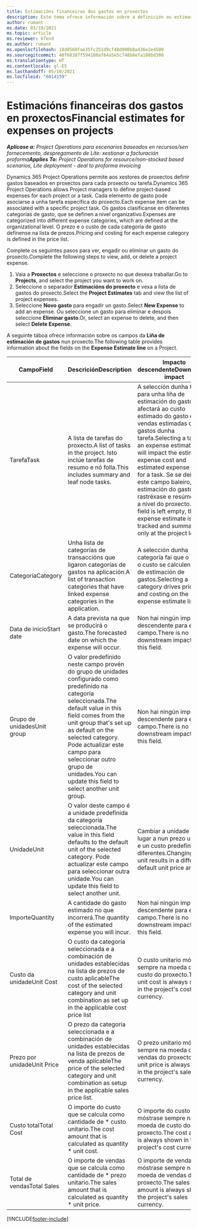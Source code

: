 ```yaml
---
title: Estimacións financeiras dos gastos en proxectos
description: Este tema ofrece información sobre a definición ou estimación de gastos baseados en proxectos.
author: rumant
ms.date: 03/19/2021
ms.topic: article
ms.reviewer: kfend
ms.author: rumant
ms.openlocfilehash: 18d8568fae35fc251d9cf48d900b8a436e2e4500
ms.sourcegitcommit: 40f68387f594180af64a5e5c748b6efa188bd300
ms.translationtype: HT
ms.contentlocale: gl-ES
ms.lasthandoff: 05/10/2021
ms.locfileid: "6014159"
---
```

# <a name="financial-estimates-for-expenses-on-projects"></a><span data-ttu-id="43180-103">Estimacións financeiras dos gastos en proxectos</span><span class="sxs-lookup"><span data-stu-id="43180-103">Financial estimates for expenses on projects</span></span>
<span data-ttu-id="43180-104">_**Aplícase a:** Project Operations para escenarios baseados en recursos/sen fornecemento, despregamento de Lite: xestionar a facturación proforma_</span><span class="sxs-lookup"><span data-stu-id="43180-104">_**Applies To:** Project Operations for resource/non-stocked based scenarios, Lite deployment - deal to proforma invoicing_</span></span>

<span data-ttu-id="43180-105">Dynamics 365 Project Operations permite aos xestores de proxectos definir gastos baseados en proxectos para cada proxecto ou tarefa.</span><span class="sxs-lookup"><span data-stu-id="43180-105">Dynamics 365 Project Operations allows Project managers to define project-based expenses for each project or a task.</span></span> <span data-ttu-id="43180-106">Cada elemento de gasto pode asociarse a unha tarefa específica do proxecto.</span><span class="sxs-lookup"><span data-stu-id="43180-106">Each expense item can be associated with a specific project task.</span></span> <span data-ttu-id="43180-107">Os gastos clasifícanse en diferentes categorías de gasto, que se definen a nivel organizativo.</span><span class="sxs-lookup"><span data-stu-id="43180-107">Expenses are categorized into different expense categories, which are defined at the organizational level.</span></span> <span data-ttu-id="43180-108">O prezo e o custo de cada categoría de gasto defínense na lista de prezos.</span><span class="sxs-lookup"><span data-stu-id="43180-108">Pricing and costing for each expense category is defined in the price list.</span></span> 

<span data-ttu-id="43180-109">Complete os seguintes pasos para ver, engadir ou eliminar un gasto do proxecto.</span><span class="sxs-lookup"><span data-stu-id="43180-109">Complete the following steps to view, add, or delete a project expense.</span></span>

1. <span data-ttu-id="43180-110">Vaia a **Proxectos** e seleccione o proxecto no que desexa traballar.</span><span class="sxs-lookup"><span data-stu-id="43180-110">Go to **Projects**, and select the project you want to work on.</span></span>
2. <span data-ttu-id="43180-111">Seleccione o separador **Estimacións do proxecto** e vexa a lista de gastos do proxecto.</span><span class="sxs-lookup"><span data-stu-id="43180-111">Select the **Project Estimates** tab and view the list of project expenses.</span></span>
3. <span data-ttu-id="43180-112">Seleccione **Novo gasto** para engadir un gasto.</span><span class="sxs-lookup"><span data-stu-id="43180-112">Select **New Expense** to add an expense.</span></span> <span data-ttu-id="43180-113">Ou seleccione un gasto para eliminar e despois seleccione **Eliminar gasto**.</span><span class="sxs-lookup"><span data-stu-id="43180-113">Or, select an expense to delete, and then select **Delete Expense**.</span></span>

<span data-ttu-id="43180-114">A seguinte táboa ofrece información sobre os campos da **Liña de estimación de gastos** nun proxecto.</span><span class="sxs-lookup"><span data-stu-id="43180-114">The following table provides information about the fields on the **Expense Estimate line** on a Project.</span></span> 

| <span data-ttu-id="43180-115">**Campo**</span><span class="sxs-lookup"><span data-stu-id="43180-115">**Field**</span></span> | <span data-ttu-id="43180-116">**Descrición**</span><span class="sxs-lookup"><span data-stu-id="43180-116">**Description**</span></span> | <span data-ttu-id="43180-117">**Impacto descendente**</span><span class="sxs-lookup"><span data-stu-id="43180-117">**Downstream impact**</span></span> |
| --- | --- | --- |
| <span data-ttu-id="43180-118">Tarefa</span><span class="sxs-lookup"><span data-stu-id="43180-118">Task</span></span> | <span data-ttu-id="43180-119">A lista de tarefas do proxecto.</span><span class="sxs-lookup"><span data-stu-id="43180-119">A list of tasks in the project.</span></span> <span data-ttu-id="43180-120">Isto inclúe tarefas de resumo e nó folla.</span><span class="sxs-lookup"><span data-stu-id="43180-120">This includes summary and leaf node tasks.</span></span> | <span data-ttu-id="43180-121">A selección dunha tarefa para unha liña de estimación do gasto afectará ao custo estimado do gasto e as vendas estimadas dos gastos dunha tarefa.</span><span class="sxs-lookup"><span data-stu-id="43180-121">Selecting a task for an expense estimate line will impact the estimated expense cost and estimated expense sales for a task.</span></span> <span data-ttu-id="43180-122">Se se deixa este campo baleiro, a estimación do gasto rastréxase e resúmese só a nivel do proxecto.</span><span class="sxs-lookup"><span data-stu-id="43180-122">If this field is left empty, the expense estimate is tracked and summarized only at the project level.</span></span> |
| <span data-ttu-id="43180-123">Categoría</span><span class="sxs-lookup"><span data-stu-id="43180-123">Category</span></span> | <span data-ttu-id="43180-124">Unha lista de categorías de transaccións que ligaron categorías de gastos na aplicación.</span><span class="sxs-lookup"><span data-stu-id="43180-124">A list of transaction categories that have linked expense categories in the application.</span></span> | <span data-ttu-id="43180-125">A selección dunha categoría fai que o prezo e o custo se calculen na liña de estimación de gastos.</span><span class="sxs-lookup"><span data-stu-id="43180-125">Selecting a category drives pricing and costing on the expense estimate line.</span></span> |
| <span data-ttu-id="43180-126">Data de inicio</span><span class="sxs-lookup"><span data-stu-id="43180-126">Start date</span></span> | <span data-ttu-id="43180-127">A data prevista na que se producirá o gasto.</span><span class="sxs-lookup"><span data-stu-id="43180-127">The forecasted date on which the expense will occur.</span></span> | <span data-ttu-id="43180-128">Non hai ningún impacto descendente para este campo.</span><span class="sxs-lookup"><span data-stu-id="43180-128">There is no downstream impact for this field.</span></span> |
| <span data-ttu-id="43180-129">Grupo de unidades</span><span class="sxs-lookup"><span data-stu-id="43180-129">Unit group</span></span> | <span data-ttu-id="43180-130">O valor predefinido neste campo provén do grupo de unidades configurado como predefinido na categoría seleccionada.</span><span class="sxs-lookup"><span data-stu-id="43180-130">The default value in this field comes from the unit group that's set up as default on the selected category.</span></span> <span data-ttu-id="43180-131">Pode actualizar este campo para seleccionar outro grupo de unidades.</span><span class="sxs-lookup"><span data-stu-id="43180-131">You can update this field to select another unit group.</span></span> | <span data-ttu-id="43180-132">Non hai ningún impacto descendente para este campo.</span><span class="sxs-lookup"><span data-stu-id="43180-132">There is no downstream impact for this field.</span></span> |
| <span data-ttu-id="43180-133">Unidade</span><span class="sxs-lookup"><span data-stu-id="43180-133">Unit</span></span> | <span data-ttu-id="43180-134">O valor deste campo é a unidade predefinida da categoría seleccionada.</span><span class="sxs-lookup"><span data-stu-id="43180-134">The value in this field defaults to the default unit of the selected category.</span></span> <span data-ttu-id="43180-135">Pode actualizar este campo para seleccionar outra unidade.</span><span class="sxs-lookup"><span data-stu-id="43180-135">You can update this field to select another unit.</span></span> | <span data-ttu-id="43180-136">Cambiar a unidade dá lugar a nun prezo unitario e un custo predefinidos diferentes.</span><span class="sxs-lookup"><span data-stu-id="43180-136">Changing the unit results in a different default unit price and cost.</span></span> |
| <span data-ttu-id="43180-137">Importe</span><span class="sxs-lookup"><span data-stu-id="43180-137">Quantity</span></span> | <span data-ttu-id="43180-138">A cantidade do gasto estimado no que incorrerá.</span><span class="sxs-lookup"><span data-stu-id="43180-138">The quantity of the estimated expense you will incur.</span></span> | <span data-ttu-id="43180-139">Non hai ningún impacto descendente para este campo.</span><span class="sxs-lookup"><span data-stu-id="43180-139">There is no downstream impact for this field.</span></span> |
| <span data-ttu-id="43180-140">Custo da unidade</span><span class="sxs-lookup"><span data-stu-id="43180-140">Unit Cost</span></span> | <span data-ttu-id="43180-141">O custo da categoría seleccionada e a combinación de unidades establecidas na lista de prezos de custo aplicable</span><span class="sxs-lookup"><span data-stu-id="43180-141">The cost of the selected category and unit combination as set up in the applicable cost price list</span></span> | <span data-ttu-id="43180-142">O custo unitario móstrase sempre na moeda de custo do proxecto.</span><span class="sxs-lookup"><span data-stu-id="43180-142">The unit cost is always shown in the project's cost currency.</span></span> |
| <span data-ttu-id="43180-143">Prezo por unidade</span><span class="sxs-lookup"><span data-stu-id="43180-143">Unit Price</span></span> | <span data-ttu-id="43180-144">O prezo da categoría seleccionada e a combinación de unidades establecidas na lista de prezos de venda aplicable</span><span class="sxs-lookup"><span data-stu-id="43180-144">The price of the selected category and unit combination as setup in the applicable sales price list.</span></span> | <span data-ttu-id="43180-145">O prezo unitario móstrase sempre na moeda de vendas do proxecto.</span><span class="sxs-lookup"><span data-stu-id="43180-145">The unit price is always shown in the project's sales currency.</span></span> |
| <span data-ttu-id="43180-146">Custo total</span><span class="sxs-lookup"><span data-stu-id="43180-146">Total Cost</span></span> | <span data-ttu-id="43180-147">O importe do custo que se calcula como cantidade de \* custo unitario.</span><span class="sxs-lookup"><span data-stu-id="43180-147">The cost amount that is calculated as quantity \* unit cost.</span></span>| <span data-ttu-id="43180-148">O importe do custo móstrase sempre na moeda de custo do proxecto.</span><span class="sxs-lookup"><span data-stu-id="43180-148">The cost amount is always shown in the project's cost currency.</span></span> |
| <span data-ttu-id="43180-149">Total de vendas</span><span class="sxs-lookup"><span data-stu-id="43180-149">Total Sales</span></span> | <span data-ttu-id="43180-150">O importe de vendas que se calcula como cantidade de \* prezo unitario.</span><span class="sxs-lookup"><span data-stu-id="43180-150">The sales amount that is calculated as quantity \* unit price.</span></span> | <span data-ttu-id="43180-151">O importe de vendas móstrase sempre na moeda de vendas do proxecto.</span><span class="sxs-lookup"><span data-stu-id="43180-151">The sales amount is always shown in the project's sales currency.</span></span> |


[!INCLUDE[footer-include](../includes/footer-banner.md)]
